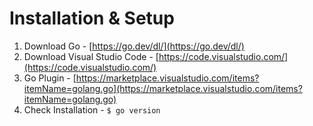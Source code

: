 # Installation & Setup

1. Download Go - [https://go.dev/dl/](https://go.dev/dl/)
2. Download Visual Studio Code - [https://code.visualstudio.com/](https://code.visualstudio.com/)
3. Go Plugin - [https://marketplace.visualstudio.com/items?itemName=golang.go](https://marketplace.visualstudio.com/items?itemName=golang.go)
4. Check Installation - `$ go version`
